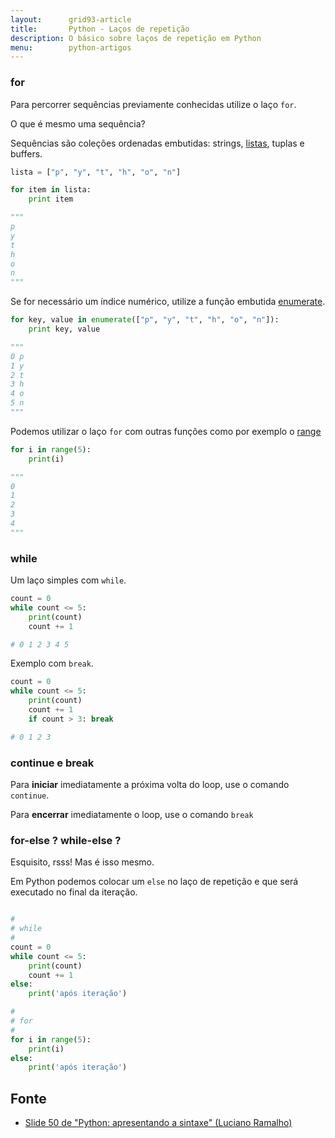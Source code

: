 ```yaml
---
layout:      grid93-article
title:       Python - Laços de repetição
description: O básico sobre laços de repetição em Python
menu:        python-artigos
---
```


### for

Para percorrer sequências previamente conhecidas utilize o laço `for`.

O que é mesmo uma sequência? 

Sequências são coleções ordenadas embutidas: strings, [listas](/python/listas/), tuplas e buffers.

```python
lista = ["p", "y", "t", "h", "o", "n"]

for item in lista:
    print item

"""
p
y
t
h
o
n
"""
```

Se for necessário um índice numérico, utilize a função embutida [enumerate](/python/built-in/enumerate).

```python
for key, value in enumerate(["p", "y", "t", "h", "o", "n"]):
    print key, value

"""
0 p
1 y
2 t
3 h
4 o
5 n
"""
```

Podemos utilizar o laço `for` com outras funções como por exemplo o [range]()

```python
for i in range(5):
    print(i)

"""
0
1
2
3
4
"""
```



### while

Um laço simples com `while`.

```python
count = 0
while count <= 5:
    print(count)
    count += 1

# 0 1 2 3 4 5
```

Exemplo com `break`.

```python
count = 0
while count <= 5:
    print(count)
    count += 1
    if count > 3: break

# 0 1 2 3
```



### continue e break

Para __iniciar__ imediatamente a próxima volta do loop, use o comando `continue`.

Para __encerrar__ imediatamente o loop, use o comando `break`




### for-else ? while-else ?

Esquisito, rsss! Mas é isso mesmo.

Em Python podemos colocar um `else` no laço de repetição e que será executado no final da iteração.

```python

#
# while
#
count = 0
while count <= 5:
    print(count)
    count += 1
else:
    print('após iteração')

#
# for
#
for i in range(5):
    print(i)
else:
    print('após iteração')
```


Fonte
---

- [Slide 50 de "Python: apresentando a sintaxe" (Luciano Ramalho)](https://github.com/pythonprobr/pypratico/raw/master/academia/py_sintaxe.pdf "link-externo")

